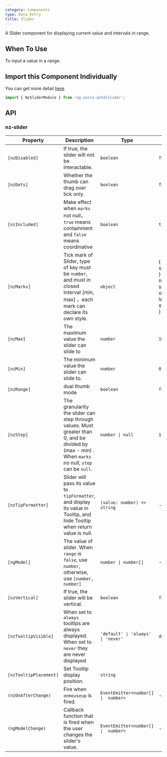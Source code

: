 ```yaml
---
category: Components
type: Data Entry
title: Slider
---
```


A Slider component for displaying current value and intervals in range.

## When To Use

To input a value in a range.

## Import this Component Individually

You can get more detail [here](/docs/getting-started/en#import-a-component-individually).

```ts
import { NzSliderModule } from 'ng-zorro-antd/slider';
```

## API

### nz-slider

| Property | Description | Type | Default |
| -------- | ----------- | ---- | ------- |
| `[nzDisabled]` | If true, the slider will not be interactable. | `boolean` | `false` |
| `[nzDots]` | Whether the thumb can drag over tick only. | `boolean` | `false` |
| `[nzIncluded]` | Make effect when `marks` not null，`true` means containment and `false` means coordinative | `boolean` | `true` |
| `[nzMarks]` | Tick mark of Slider, type of key must be `number`, and must in closed interval [min, max] ，each mark can declare its own style. | `object` | { number: string/HTML } or { number: { style: object, label: string/HTML } } |
| `[nzMax]` | The maximum value the slider can slide to | `number` | `100` |
| `[nzMin]` | The minimum value the slider can slide to. | `number` | `0` |
| `[nzRange]` | dual thumb mode | `boolean` | `false` |
| `[nzStep]` | The granularity the slider can step through values. Must greater than 0, and be divided by (max - min) . When  `marks` no null, `step` can be `null`. | `number \| null` | `1` |
| `[nzTipFormatter]` | Slider will pass its value to `tipFormatter`, and display its value in Tooltip, and hide Tooltip when return value is null. | `(value: number) => string` | - |
| `[ngModel]` | The value of slider. When `range` is `false`, use `number`, otherwise, use `[number, number]` | `number \| number[]` | - |
| `[nzVertical]` | If true, the slider will be vertical. | `boolean` | `false` |
| `[nzTooltipVisible]` | When set to `always` tooltips are always displayed. When set to `never` they are never displayed | `'default' \| 'always' \| 'never'` | `default` |
| `[nzTooltipPlacement]` | Set Tooltip display position. | `string` | |
| `(nzOnAfterChange)` | Fire when `onmouseup` is fired. | `EventEmitter<number[]  \|  number>` | - |
| `(ngModelChange)` | Callback function that is fired when the user changes the slider's value. | `EventEmitter<number[]  \|  number>` | - |
